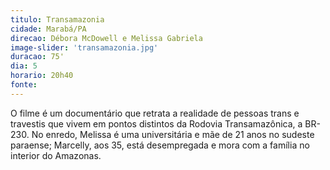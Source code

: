 ```yaml
---
titulo: Transamazonia
cidade: Marabá/PA
direcao: Débora McDowell e Melissa Gabriela
image-slider: 'transamazonia.jpg'
duracao: 75'
dia: 5
horario: 20h40
fonte:
---
```

O filme é um documentário que retrata a realidade de pessoas trans e travestis que vivem em pontos distintos da Rodovia Transamazônica, a BR-230. No enredo, Melissa é uma universitária e mãe de 21 anos no sudeste paraense; Marcelly, aos 35, está desempregada e mora com a família no interior do Amazonas.
